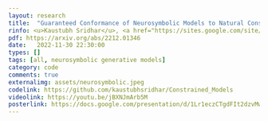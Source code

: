 ```yaml
---
layout: research
title:  "Guaranteed Conformance of Neurosymbolic Models to Natural Constraints."
rinfo: <u>Kaustubh Sridhar</u>, <a href="https://sites.google.com/site/duttasouradeep39/">Souradeep Dutta</a>, <a href="https://www.seas.upenn.edu/~weimerj/research.html">James Weimer</a>, <a href="https://www.cis.upenn.edu/~lee/home/index.shtml">Insup Lee</a>. <ul>➥ ICLR 2023 Workshop on Neurosymbolic Generative Models.<br>➥ Learning for Dynamics and Control (L4DC) Conference 2023.<br>➥ Invited Talk at Johns Hopkins University.</ul> 
pdf: https://arxiv.org/abs/2212.01346
date:   2022-11-30 22:30:00
types: []
tags: [all, neurosymbolic generative models]
category: code
comments: true
externalimg: assets/neurosymbolic.jpeg
codelink: https://github.com/kaustubhsridhar/Constrained_Models
videolink: https://youtu.be/jBXNJmArb5M
posterlink: https://docs.google.com/presentation/d/1Lr1eczCTgdFIt2dzvMwRG7SQwPO0PpAX/edit?usp=sharing&ouid=116779056433539742394&rtpof=true&sd=true
---
```

